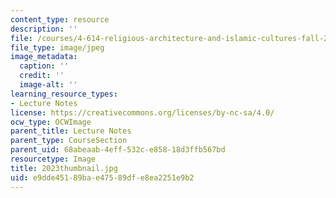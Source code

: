 ```yaml
---
content_type: resource
description: ''
file: /courses/4-614-religious-architecture-and-islamic-cultures-fall-2002/e9dde45189bae47589dfe8ea2251e9b2_2023thumbnail.jpg
file_type: image/jpeg
image_metadata:
  caption: ''
  credit: ''
  image-alt: ''
learning_resource_types:
- Lecture Notes
license: https://creativecommons.org/licenses/by-nc-sa/4.0/
ocw_type: OCWImage
parent_title: Lecture Notes
parent_type: CourseSection
parent_uid: 68abeaab-4eff-532c-e858-18d3ffb567bd
resourcetype: Image
title: 2023thumbnail.jpg
uid: e9dde451-89ba-e475-89df-e8ea2251e9b2
---
```


